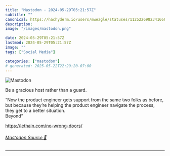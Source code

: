 ```yaml
---
title: "Mastodon - 2024-05-29T05:21:57Z"
subtitle: ""
canonical: https://hachyderm.io/users/mweagle/statuses/112522698234166871
description:
image: "/images/mastodon.png"

date: 2024-05-29T05:21:57Z
lastmod: 2024-05-29T05:21:57Z
image: ""
tags: ["Social Media"]

categories: ["mastodon"]
# generated: 2025-05-22T22:29:20-07:00
---
```

![Mastodon](/images/mastodon.png)

<p>Be a gracious host rather than a guard. </p><p>“Now the product engineer gets support from the same two folks as before, but because they’re helping the product engineer navigate the process, they get to a better situation.<br />Beyond” </p><p><a href="https://lethain.com/no-wrong-doors/" target="_blank" rel="nofollow noopener noreferrer" translate="no"><span class="invisible">https://</span><span class="">lethain.com/no-wrong-doors/</span><span class="invisible"></span></a></p>


###### [Mastodon Source 🐘](https://hachyderm.io/@mweagle/112522698234166871)

___
